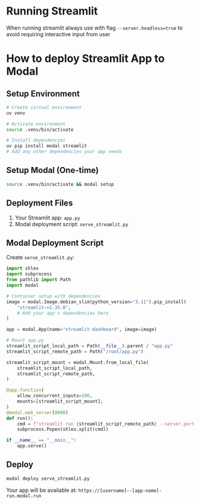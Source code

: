 # Running Streamlit
When running streamlit always use with flag `--server.headless=true` to avoid requiring interactive input from user

# How to deploy Streamlit App to Modal

## Setup Environment
```bash
# Create virtual environment
uv venv

# Activate environment
source .venv/bin/activate

# Install dependencies
uv pip install modal streamlit
# Add any other dependencies your app needs
```

## Setup Modal (One-time)
```bash
source .venv/bin/activate && modal setup
```

## Deployment Files
1. Your Streamlit app: `app.py`
2. Modal deployment script: `serve_streamlit.py`

## Modal Deployment Script
Create `serve_streamlit.py`:
```python
import shlex
import subprocess
from pathlib import Path
import modal

# Container setup with dependencies
image = modal.Image.debian_slim(python_version="3.11").pip_install(
    "streamlit~=1.35.0",
    # Add your app's dependencies here
)

app = modal.App(name="streamlit-dashboard", image=image)

# Mount app.py
streamlit_script_local_path = Path(__file__).parent / "app.py"
streamlit_script_remote_path = Path("/root/app.py")

streamlit_script_mount = modal.Mount.from_local_file(
    streamlit_script_local_path,
    streamlit_script_remote_path,
)

@app.function(
    allow_concurrent_inputs=100,
    mounts=[streamlit_script_mount],
)
@modal.web_server(8000)
def run():
    cmd = f"streamlit run {streamlit_script_remote_path} --server.port 8000 --server.enableCORS=false --server.enableXsrfProtection=false"
    subprocess.Popen(shlex.split(cmd))

if __name__ == "__main__":
    app.serve()
```

## Deploy
```bash
modal deploy serve_streamlit.py
```

Your app will be available at: `https://[username]--[app-name]-run.modal.run`

